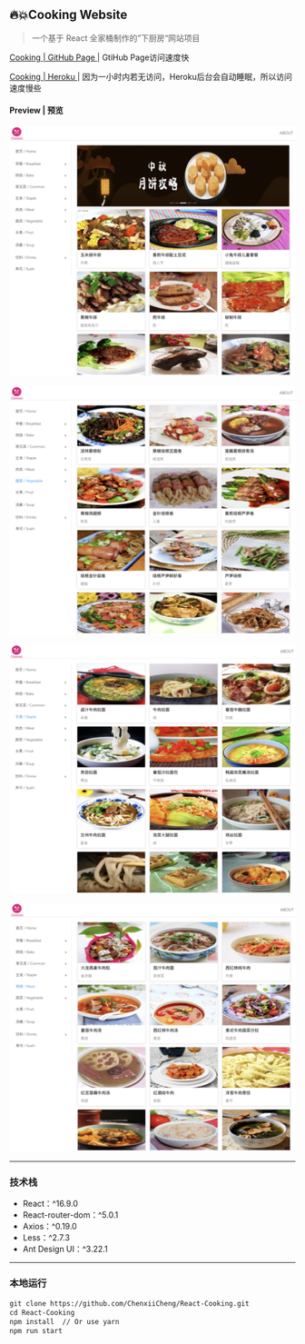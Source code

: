 ## 🔥💥Cooking Website

> 一个基于 React 全家桶制作的”下厨房“网站项目

[ Cooking | GitHub Page ](https://cooking.chenxii.xyz) | GtiHub Page访问速度快
 
[ Cooking | Heroku ](https://cooking-react.herokuapp.com/) | 因为一小时内若无访问，Heroku后台会自动睡眠，所以访问速度慢些

#### Preview | 预览

![image-20191024232242863](./imgs/cooking-react.jpeg)

![image-20191024234724936](./imgs/cooking2.jpeg)

![image-20191024234748212](./imgs/cooking3.jpeg)

![image-20191024234755928](./imgs/cooking4.jpeg)

---

### 技术栈

- React：^16.9.0
- React-router-dom：^5.0.1
- Axios：^0.19.0
- Less：^2.7.3
- Ant Design UI：^3.22.1

---

### 本地运行

```
git clone https://github.com/ChenxiiCheng/React-Cooking.git
cd React-Cooking
npm install  // Or use yarn
npm run start
```

